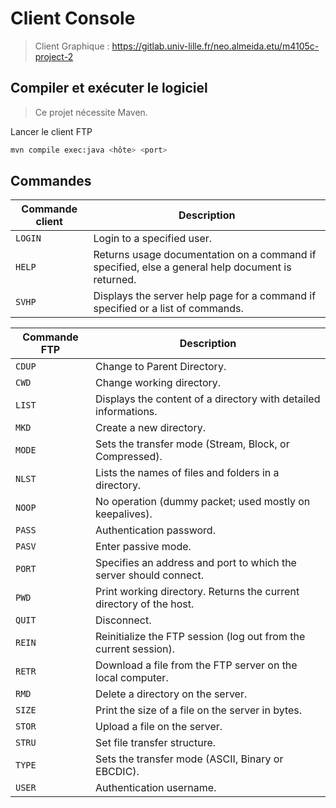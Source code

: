 # Client Console
> Client Graphique :
https://gitlab.univ-lille.fr/neo.almeida.etu/m4105c-project-2

## Compiler et exécuter le logiciel
> Ce projet nécessite Maven.

Lancer le client FTP
```sh
mvn compile exec:java <hôte> <port>
```

## Commandes
|Commande client|Description|
|--|--|
|`LOGIN`|Login to a specified user.|
|`HELP`|Returns usage documentation on a command if specified, else a general help document is returned.|
|`SVHP`|Displays the server help page for a command if specified or a list of commands.|

|Commande FTP|Description|
|--|--|
|`CDUP`|Change to Parent Directory.|
|`CWD`|Change working directory.|
|`LIST`|Displays the content of a directory with detailed informations.|
|`MKD`|Create a new directory.|
|`MODE`|Sets the transfer mode (Stream, Block, or Compressed).|
|`NLST`|Lists the names of files and folders in a directory.|
|`NOOP`|No operation (dummy packet; used mostly on keepalives).|
|`PASS`|Authentication password.|
|`PASV`|Enter passive mode.|
|`PORT`|Specifies an address and port to which the server should connect.|
|`PWD`|Print working directory. Returns the current directory of the host.|
|`QUIT`|Disconnect.|
|`REIN`|Reinitialize the FTP session (log out from the current session).|
|`RETR`|Download a file from the FTP server on the local computer.|
|`RMD`|Delete a directory on the server.|
|`SIZE`|Print the size of a file on the server in bytes.|
|`STOR`|Upload a file on the server.|
|`STRU`|Set file transfer structure.|
|`TYPE`|Sets the transfer mode (ASCII, Binary or EBCDIC).|
|`USER`|Authentication username.|